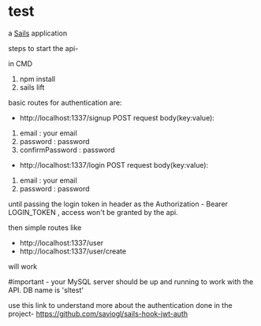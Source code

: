# test

a [Sails](http://sailsjs.org) application

steps to start the api-

in CMD

1. npm install 
2. sails lift


basic routes for authentication are:

* http://localhost:1337/signup
POST request body(key:value):
1. email : your email
2. password : password 
3. confirmPassword : password 

* http://localhost:1337/login
POST request body(key:value):
1. email : your email
2. password : password 


until passing the login token in header as the Authorization - Bearer LOGIN_TOKEN , access won't be granted by the api.

then simple routes like 

* http://localhost:1337/user
* http://localhost:1337/user/create 

will work 

#important -
your MySQL server should be up and running to work with the API.
DB name is 'sltest'

use this link to understand more about the authentication done in the project- https://github.com/saviogl/sails-hook-jwt-auth
